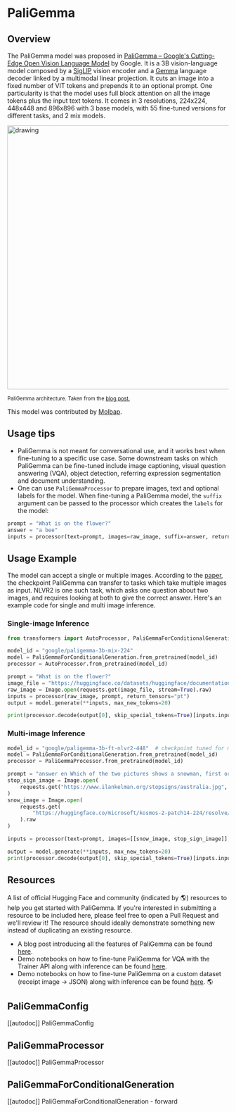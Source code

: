 <!--Copyright 2024 The HuggingFace Team. All rights reserved.

Licensed under the Apache License, Version 2.0 (the "License"); you may not use this file except in compliance with
the License. You may obtain a copy of the License at

http://www.apache.org/licenses/LICENSE-2.0

Unless required by applicable law or agreed to in writing, software distributed under the License is distributed on
an "AS IS" BASIS, WITHOUT WARRANTIES OR CONDITIONS OF ANY KIND, either express or implied. See the License for the
specific language governing permissions and limitations under the License.

⚠️ Note that this file is in Markdown but contain specific syntax for our doc-builder (similar to MDX) that may not be
rendered properly in your Markdown viewer.

-->

# PaliGemma

## Overview

The PaliGemma model was proposed in [PaliGemma – Google's Cutting-Edge Open Vision Language Model](https://huggingface.co/blog/paligemma) by Google. It is a 3B vision-language model composed by a [SigLIP](siglip) vision encoder and a [Gemma](gemma) language decoder linked by a multimodal linear projection. It cuts an image into a fixed number of VIT tokens and prepends it to an optional prompt. One particularity is that the model uses full block attention on all the image tokens plus the input text tokens. It comes in 3 resolutions, 224x224, 448x448 and 896x896 with 3 base models, with 55 fine-tuned versions for different tasks, and 2 mix models.

<img src="https://huggingface.co/datasets/huggingface/documentation-images/resolve/main/blog/paligemma/paligemma_arch.png"
alt="drawing" width="600"/>

<small> PaliGemma architecture. Taken from the <a href="https://huggingface.co/blog/paligemma">blog post.</a> </small>

This model was contributed by [Molbap](https://huggingface.co/Molbap).

## Usage tips

- PaliGemma is not meant for conversational use, and it works best when fine-tuning to a specific use case. Some downstream tasks on which PaliGemma can be fine-tuned include image captioning, visual question answering (VQA), object detection, referring expression segmentation and document understanding.
- One can use `PaliGemmaProcessor` to prepare images, text and optional labels for the model. When fine-tuning a PaliGemma model, the `suffix` argument can be passed to the processor which creates the `labels` for the model:

```python
prompt = "What is on the flower?"
answer = "a bee"
inputs = processor(text=prompt, images=raw_image, suffix=answer, return_tensors="pt")
```

## Usage Example

The model can accept a single or multiple images. According to the [paper](https://arxiv.org/abs/2407.07726v1), the checkpoint PaliGemma can transfer to tasks which take multiple images as input. NLVR2 is one such task, which asks one question about two images, and requires looking at both to give the correct answer. Here's an example code for single and multi image inference.

### Single-image Inference

```python
from transformers import AutoProcessor, PaliGemmaForConditionalGeneration

model_id = "google/paligemma-3b-mix-224"
model = PaliGemmaForConditionalGeneration.from_pretrained(model_id)
processor = AutoProcessor.from_pretrained(model_id)

prompt = "What is on the flower?"
image_file = "https://huggingface.co/datasets/huggingface/documentation-images/resolve/main/bee.jpg?download=true"
raw_image = Image.open(requests.get(image_file, stream=True).raw)
inputs = processor(raw_image, prompt, return_tensors="pt")
output = model.generate(**inputs, max_new_tokens=20)

print(processor.decode(output[0], skip_special_tokens=True)[inputs.input_ids.shape[1]: ])
```

### Multi-image Inference

```python
model_id = "google/paligemma-3b-ft-nlvr2-448"  # checkpoint tuned for multiple images
model = PaliGemmaForConditionalGeneration.from_pretrained(model_id)
processor = PaliGemmaProcessor.from_pretrained(model_id)

prompt = "answer en Which of the two pictures shows a snowman, first or second?"
stop_sign_image = Image.open(
    requests.get("https://www.ilankelman.org/stopsigns/australia.jpg", stream=True).raw
)
snow_image = Image.open(
    requests.get(
        "https://huggingface.co/microsoft/kosmos-2-patch14-224/resolve/main/snowman.jpg", stream=True
    ).raw
)

inputs = processor(text=prompt, images=[[snow_image, stop_sign_image]], return_tensors="pt")

output = model.generate(**inputs, max_new_tokens=20)
print(processor.decode(output[0], skip_special_tokens=True)[inputs.input_ids.shape[1]: ])

```

## Resources

A list of official Hugging Face and community (indicated by 🌎) resources to help you get started with PaliGemma. If you're interested in submitting a resource to be included here, please feel free to open a Pull Request and we'll review it! The resource should ideally demonstrate something new instead of duplicating an existing resource.

- A blog post introducing all the features of PaliGemma can be found [here](https://huggingface.co/blog/paligemma).
- Demo notebooks on how to fine-tune PaliGemma for VQA with the Trainer API along with inference can be found [here](https://github.com/huggingface/notebooks/tree/main/examples/paligemma).
- Demo notebooks on how to fine-tune PaliGemma on a custom dataset (receipt image -> JSON) along with inference can be found [here](https://github.com/NielsRogge/Transformers-Tutorials/tree/master/PaliGemma). 🌎

## PaliGemmaConfig

[[autodoc]] PaliGemmaConfig

## PaliGemmaProcessor

[[autodoc]] PaliGemmaProcessor

## PaliGemmaForConditionalGeneration

[[autodoc]] PaliGemmaForConditionalGeneration
    - forward
